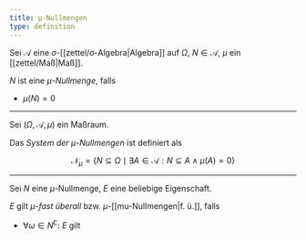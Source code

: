```yaml
---
title: μ-Nullmengen
type: definition
---
```


Sei $\mathcal{A}$ eine $\sigma$-[[zettel/σ-Algebra|Algebra]] auf $\Omega$, $N \in \mathcal{A}$, $\mu$ ein [[zettel/Maß|Maß]].

$N$ ist eine *$\mu$-Nullmenge*, falls
- $\mu(N) = 0$

---

Sei $(\Omega, \mathcal{A}, \mu)$ ein Maßraum.

Das *System der $\mu$-Nullmengen* ist definiert als

$$
	\mathcal{N}_\mu = \{ N \subseteq \Omega \mid \exists A \in \mathcal{A} : N \subseteq A \land \mu(A) = 0 \}
$$

---

Sei $N$ eine $\mu$-Nullmenge, $E$ eine beliebige Eigenschaft.

$E$ gilt *$\mu$-fast überall* bzw. $\mu$-[[mu-Nullmengen|f. ü.]], falls
- $\forall \omega \in N^\complement :$ $E$ gilt
